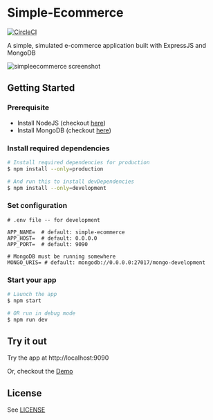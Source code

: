 # Simple-Ecommerce

[![CircleCI](https://circleci.com/gh/achooan/simple-ecommerce/tree/master.svg?style=shield)](https://circleci.com/gh/achooan/simple-ecommerce/tree/master)

A simple, simulated e-commerce application built with ExpressJS and MongoDB

![simpleecommerce screenshot](https://github.com/achooan/simple-ecommerce/blob/master/images/screenshot.png)

## Getting Started
### Prerequisite
* Install NodeJS (checkout [here](https://nodejs.org/en/download/))
* Install MongoDB (checkout [here](https://docs.mongodb.com/manual/administration/install-community/))

### Install required dependencies
```bash
# Install required dependencies for production
$ npm install --only=production

# And run this to install devDependencies
$ npm install --only=development
```

### Set configuration
```
# .env file -- for development

APP_NAME=  # default: simple-ecommerce
APP_HOST=  # default: 0.0.0.0
APP_PORT=  # default: 9090

# MongoDB must be running somewhere
MONGO_URIS= # default: mongodb://0.0.0.0:27017/mongo-development
```

### Start your app
```bash
# Launch the app
$ npm start

# OR run in debug mode
$ npm run dev
```

## Try it out
Try the app at http://localhost:9090

Or, checkout the [Demo](http://ec.achooan.com/)


## License
See [LICENSE](https://github.com/achooan/simple-ecommerce/blob/master/LICENSE)
